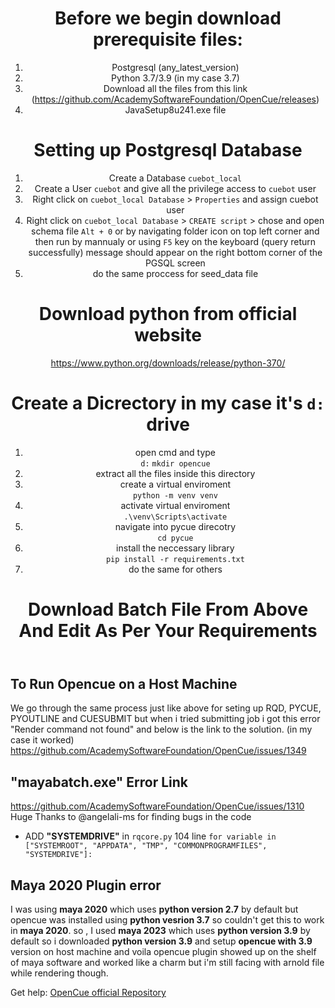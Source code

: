 <header>

<!--
  <<< Author notes: Course header >>>
  Include a 1280×640 image, course title in sentence case, and a concise description in emphasis.
  In your repository settings: enable template repository, add your 1280×640 social image, auto delete head branches.
  Add your open source license, GitHub uses MIT license.
-->
# Before we begin download prerequisite files: 
  1. Postgresql (any_latest_version)
  2. Python 3.7/3.9 (in my case 3.7)
  3. Download all the files from this link (https://github.com/AcademySoftwareFoundation/OpenCue/releases)
  4. JavaSetup8u241.exe file 
# Setting up Postgresql Database 
1. Create a Database `cuebot_local`
2. Create a User `cuebot` and give all the privilege access to `cuebot` user
3. Right click on `cuebot_local Database` > `Properties` and assign cuebot user 
4. Right click on `cuebot_local Database` > `CREATE script` > chose and open schema file `Alt + 0` or by navigating folder icon on top left corner and then run by mannualy or using `F5` key on the keyboard (query return successfully) message should appear on the right bottom corner of the PGSQL screen
5. do the same proccess for seed_data file 
# Download python from official website 
https://www.python.org/downloads/release/python-370/
# Create a Dicrectory in my case it's `d:` drive 
1. open cmd and type \
 `d:`
 `mkdir opencue`
2. extract all the files inside this directory
3. create a virtual enviroment \
 `python -m venv venv`
4. activate virtual enviroment \
 `.\venv\Scripts\activate`
5. navigate into pycue direcotry \
 `cd pycue`
6. install the  neccessary library \
 `pip install -r requirements.txt`
7. do the same for others
# Download Batch File From Above And Edit As Per Your Requirements
</header>

<!--
  <<< Author notes: Course start >>>
  Include start button, a note about Actions minutes,
  and tell the learner why they should take the course.
-->

## To Run Opencue on a Host Machine 
We go through the same process just like above for seting up RQD, PYCUE, PYOUTLINE and CUESUBMIT but when i tried submitting job i got this error "Render command not found" and below is the link to the solution. (in my case it worked) \
https://github.com/AcademySoftwareFoundation/OpenCue/issues/1349

## "mayabatch.exe" Error Link
https://github.com/AcademySoftwareFoundation/OpenCue/issues/1310 \
Huge Thanks to @angelali-ms for finding bugs in the code 
- ADD **"SYSTEMDRIVE"** in `rqcore.py` 104 line
 `for variable in ["SYSTEMROOT", "APPDATA", "TMP", "COMMONPROGRAMFILES", "SYSTEMDRIVE"]:`

## Maya 2020 Plugin error
I was using **maya 2020** which uses **python version 2.7** by default but opencue was installed using **python vesrion 3.7** so couldn't get this to work in **maya 2020**. so , I used **maya 2023** which uses **python version 3.9** by default so i downloaded **python version 3.9** and setup **opencue with 3.9** version on host machine and voila opencue plugin showed up on the shelf of maya software and worked like a charm but i'm still facing with arnold file while rendering though. 


<footer>

Get help: [OpenCue official Repository]([https://github.com/orgs/skills/discussions/categories/github-pages](https://github.com/AcademySoftwareFoundation/OpenCue/issues))

</footer>
